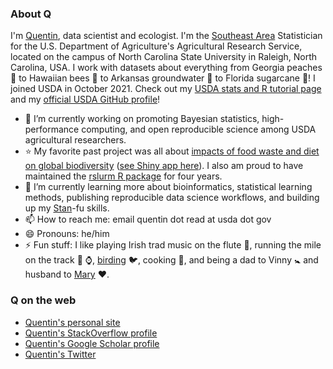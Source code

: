 ### About Q

I'm [Quentin](http://quentinread.com), data scientist and ecologist. 
I'm the [Southeast Area](https://www.ars.usda.gov/southeast-area/) Statistician for the U.S. Department of Agriculture's Agricultural Research Service, located on the campus of North Carolina State University in Raleigh, North Carolina, USA.
I work with datasets about everything from Georgia peaches :peach: to Hawaiian bees :honeybee: to Arkansas groundwater :ocean: to Florida sugarcane :lollipop:!
I joined USDA in October 2021. Check out my [USDA stats and R tutorial page](https://quentinread.com/SEAStats) and my [official USDA GitHub profile](https://github.com/QuentinRead-USDA)!

- 🔭 I’m currently working on promoting Bayesian statistics, high-performance computing, and open reproducible science among USDA agricultural researchers. 
- :star: My favorite past project was all about [impacts of food waste and diet on global biodiversity](https://github.com/qdread/biodiversity-farm2fork-analysis) ([see Shiny app here](https://qdread.shinyapps.io/biodiversity-farm2fork)). I also am proud to have maintained the [rslurm R package](https://www.earthdatascience.org/rslurm) for four years.
- 🌱 I’m currently learning more about bioinformatics, statistical learning methods, publishing reproducible data science workflows, and building up my [Stan](https://mc-stan.org)-fu skills.
- 📫 How to reach me: email quentin dot read at usda dot gov
- 😄 Pronouns: he/him
- ⚡ Fun stuff: I like playing Irish trad music on the flute :musical_score:, running the mile on the track :runner: :watch:, [birding](https://ebird.org/profile/MjY4MzU5/US) :bird:, cooking :egg:, and being a dad to Vinny :baby_symbol: and husband to [Mary](https://github.com/maryglover) :heart:.

### Q on the web

- [Quentin's personal site](http://quentinread.com)
- [Quentin's StackOverflow profile](https://www.stackoverflow.com/users/2854608/qdread)
- [Quentin's Google Scholar profile](https://scholar.google.com/citations?user=nW17_vcAAAAJ&hl=en)
- [Quentin's Twitter](https://twitter.com/QuentinDRead)

<!--
**qdread/qdread** is a ✨ _special_ ✨ repository because its `README.md` (this file) appears on your GitHub profile.

Here are some ideas to get you started:


- 💬 Ask me about ...
- 👯 I’m looking to collaborate on ...
- 🤔 I’m looking for help with ...


-->
